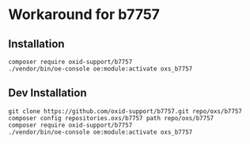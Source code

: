 # Workaround for b7757

## Installation
```
composer require oxid-support/b7757
./vendor/bin/oe-console oe:module:activate oxs_b7757
```

## Dev Installation
```
git clone https://github.com/oxid-support/b7757.git repo/oxs/b7757
composer config repositories.oxs/b7757 path repo/oxs/b7757
composer require oxid-support/b7757
./vendor/bin/oe-console oe:module:activate oxs_b7757
```